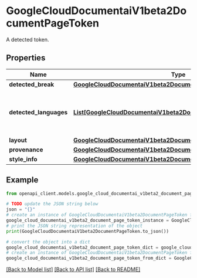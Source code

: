 # GoogleCloudDocumentaiV1beta2DocumentPageToken

A detected token.

## Properties

Name | Type | Description | Notes
------------ | ------------- | ------------- | -------------
**detected_break** | [**GoogleCloudDocumentaiV1beta2DocumentPageTokenDetectedBreak**](GoogleCloudDocumentaiV1beta2DocumentPageTokenDetectedBreak.md) |  | [optional] 
**detected_languages** | [**List[GoogleCloudDocumentaiV1beta2DocumentPageDetectedLanguage]**](GoogleCloudDocumentaiV1beta2DocumentPageDetectedLanguage.md) | A list of detected languages together with confidence. | [optional] 
**layout** | [**GoogleCloudDocumentaiV1beta2DocumentPageLayout**](GoogleCloudDocumentaiV1beta2DocumentPageLayout.md) |  | [optional] 
**provenance** | [**GoogleCloudDocumentaiV1beta2DocumentProvenance**](GoogleCloudDocumentaiV1beta2DocumentProvenance.md) |  | [optional] 
**style_info** | [**GoogleCloudDocumentaiV1beta2DocumentPageTokenStyleInfo**](GoogleCloudDocumentaiV1beta2DocumentPageTokenStyleInfo.md) |  | [optional] 

## Example

```python
from openapi_client.models.google_cloud_documentai_v1beta2_document_page_token import GoogleCloudDocumentaiV1beta2DocumentPageToken

# TODO update the JSON string below
json = "{}"
# create an instance of GoogleCloudDocumentaiV1beta2DocumentPageToken from a JSON string
google_cloud_documentai_v1beta2_document_page_token_instance = GoogleCloudDocumentaiV1beta2DocumentPageToken.from_json(json)
# print the JSON string representation of the object
print(GoogleCloudDocumentaiV1beta2DocumentPageToken.to_json())

# convert the object into a dict
google_cloud_documentai_v1beta2_document_page_token_dict = google_cloud_documentai_v1beta2_document_page_token_instance.to_dict()
# create an instance of GoogleCloudDocumentaiV1beta2DocumentPageToken from a dict
google_cloud_documentai_v1beta2_document_page_token_from_dict = GoogleCloudDocumentaiV1beta2DocumentPageToken.from_dict(google_cloud_documentai_v1beta2_document_page_token_dict)
```
[[Back to Model list]](../README.md#documentation-for-models) [[Back to API list]](../README.md#documentation-for-api-endpoints) [[Back to README]](../README.md)



